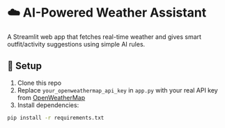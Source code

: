# ☁️ AI-Powered Weather Assistant

A Streamlit web app that fetches real-time weather and gives smart outfit/activity suggestions using simple AI rules.

## 🔧 Setup
1. Clone this repo
2. Replace `your_openweathermap_api_key` in `app.py` with your real API key from [OpenWeatherMap](https://openweathermap.org/api)
3. Install dependencies:
```bash
pip install -r requirements.txt
